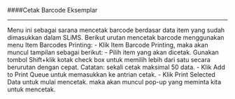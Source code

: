 ####Cetak Barcode Eksemplar 
<hr>
Menu ini sebagai sarana mencetak barcode berdasar data item yang sudah dimasukkan dalam SLiMS. Berikut urutan mencetak barcode menggunakan menu Item Barcodes Printing:
- Klik Item Barcode Printing, maka akan muncul tampilan sebagai berikut:
- Pilih item yang akan dicetak. Gunakan tombol Shift+klik kotak check box untuk memilih lebih dari satu secara berurutan dengan cepat. Catatan: sekali cetak maksimal 50 data.
- Klik Add to Print Queue untuk memasukkan ke antrian cetak.
- Klik Print Selected Data untuk mulai mencetak. maka akan muncul pop-up yang meminta kita untuk mencetak.
